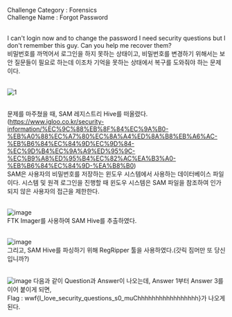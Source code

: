 Challenge Category : Forensics<br>
Challenge Name : Forgot Password<br><br>

I can't login now and to change the password I need security questions but I don't remember this guy. Can you help me recover them?<br>
비밀번호를 까먹어서 로그인을 하지 못하는 상태이고, 비밀번호를 변경하기 위해서는 보안 질문들이 필요로 하는데 이조차 기억을 못하는 상태에서 복구를 도와줘야 하는 문제이다.<br><br>


![1](https://github.com/user-attachments/assets/3c17fd47-c980-4e59-8485-b32b4b98034b)<br><br>

문제를 마주쳤을 때, SAM 레지스트리 Hive를 떠올렸다.(https://www.igloo.co.kr/security-information/%EC%9C%88%EB%8F%84%EC%9A%B0-%EB%A0%88%EC%A7%80%EC%8A%A4%ED%8A%B8%EB%A6%AC-%EB%B6%84%EC%84%9D%EC%9D%84-%EC%9D%B4%EC%9A%A9%ED%95%9C-%EC%B9%A8%ED%95%B4%EC%82%AC%EA%B3%A0-%EB%B6%84%EC%84%9D-%EA%B8%B0)<br>
SAM은 사용자의 비밀번호를 저장하는 윈도우 시스템에서 사용하는 데이터베이스 파일이다. 시스템 및 원격 로그인을 진행할 때 윈도우 시스템은 SAM 파일을 참조하여 인가되지 않은 사용자의 접근을 제한한다.<br><br>

![image](https://github.com/user-attachments/assets/b807aa0f-1323-4ce3-8394-a662e141b4a9)<br>
FTK Imager를 사용하여 SAM Hive를 추출하였다.<br><br>

![image](https://github.com/user-attachments/assets/5281412a-38ba-42b2-843a-2cb173ec7e87)<br>
 그리고, SAM Hive를 파싱하기 위해 RegRipper 툴을 사용하였다.(갓릭 짐머만 또 당신입니까?)<br><br>

![image](https://github.com/user-attachments/assets/aec3e5a6-80a4-4541-856b-1b75392dc1a3)
다음과 같이 Question과 Answer이 나오는데, Answer 1부터 Answer 3를 이어 붙이게 되면,<br>
Flag : wwf{I_love_security_questions_s0_muChhhhhhhhhhhhhhhhh}가 나오게 된다.<br>
